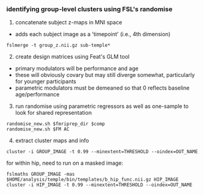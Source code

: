 ### identifying group-level clusters using FSL's randomise

1. concatenate subject z-maps in MNI space
* adds each subject image as a 'timepoint' (i.e., 4th dimension)
```
fslmerge -t group_z.nii.gz sub-temple*
```
2. create design matrices using Feat's GLM tool
* primary modulators will be performance and age
 * these will obviously covary but may still diverge somewhat, particularly for younger participants
 * parametric modulators must be demeaned so that 0 reflects baseline age/performance

3. run randomise using parametric regressors as well as one-sample to look for shared representation
```
randomise_new.sh $fmriprep_dir $comp
randomise_new.sh $FM AC
```

4. extract cluster maps and info
```
cluster -i GROUP_IMAGE -t 0.99 --minextent=THRESHOLD --oindex=OUT_NAME
```
for within hip, need to run on a masked image:
```
fslmaths GROUP_IMAGE -mas $HOME/analysis/temple/bin/templates/b_hip_func.nii.gz HIP_IMAGE
cluster -i HIP_IMAGE -t 0.99 --minextent=THRESHOLD --oindex=OUT_NAME
```
